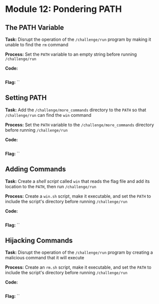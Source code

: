 # Module 12: Pondering PATH
## The PATH Variable

**Task:** Disrupt the operation of the `/challenge/run` program by making it unable to find the `rm` command

**Process:**  Set the `PATH` variable to an empty string before running `/challenge/run`

**Code:**</br>
```bash

```


**Flag:** ``
</br>

## Setting PATH

**Task:** Add the `/challenge/more_commands` directory to the `PATH` so that `/challenge/run` can find the `win` command

**Process:** Set the `PATH` variable to the `/challenge/more_commands` directory before running `/challenge/run`

**Code:**</br>
```bash

```


**Flag:** ``
</br>

## Adding Commands

**Task:** Create a _shell script_ called `win` that reads the flag file and add its location to the `PATH`, then run `/challenge/run`

**Process:** Create a `win.sh` script, make it executable, and set the `PATH` to include the script's directory before running `/challenge/run`

**Code:**</br>
```bash

```


**Flag:** ``
</br>

## Hijacking Commands

**Task:** Disrupt the operation of the `/challenge/run` program by creating a malicious command that it will execute

**Process:** Create an `rm.sh` script, make it executable, and set the `PATH` to include the script's directory before running `/challenge/run`

**Code:**</br>
```bash

```


**Flag:** ``
</br>
